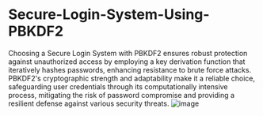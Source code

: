 # Secure-Login-System-Using-PBKDF2

Choosing a Secure Login System with PBKDF2 ensures robust protection against unauthorized access by employing a key derivation function that iteratively hashes passwords, enhancing resistance to brute force attacks. PBKDF2's cryptographic strength and adaptability make it a reliable choice, safeguarding user credentials through its computationally intensive process, mitigating the risk of password compromise and providing a resilient defense against various security threats.
![image](https://github.com/Ganesh200010/Secure-Login-System-Using-PBKDF2/assets/125490197/3093c04c-873a-40ce-82bd-0c8b5058304a)
